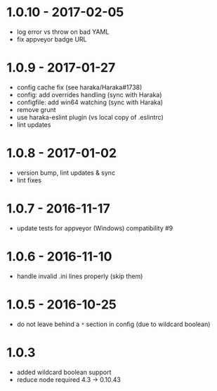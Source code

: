 
# 1.0.10 - 2017-02-05

- log error vs throw on bad YAML  
- fix appveyor badge URL

# 1.0.9 - 2017-01-27

- config cache fix (see haraka/Haraka#1738)
- config: add overrides handling (sync with Haraka)
- configfile: add win64 watching (sync with Haraka)
- remove grunt
- use haraka-eslint plugin (vs local copy of .eslintrc)
- lint updates

# 1.0.8 - 2017-01-02

- version bump, lint updates & sync
- lint fixes

# 1.0.7 - 2016-11-17

- update tests for appveyor (Windows) compatibility #9

# 1.0.6 - 2016-11-10

- handle invalid .ini lines properly (skip them)

# 1.0.5 - 2016-10-25

- do not leave behind a `*` section in config (due to wildcard boolean)

# 1.0.3

- added wildcard boolean support
- reduce node required 4.3 -> 0.10.43
